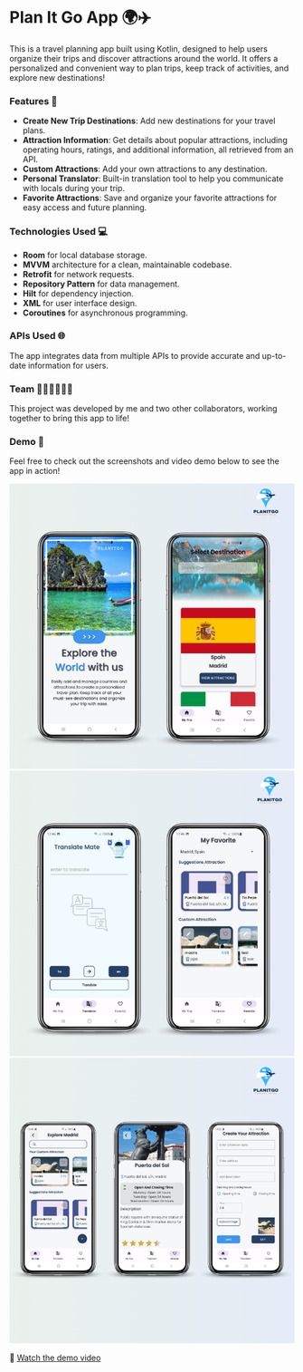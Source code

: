 # Plan It Go App 🌍✈️

This is a travel planning app built using Kotlin, designed to help users organize their trips and discover attractions around the world. It offers a personalized and convenient way to plan trips, keep track of activities, and explore new destinations!

### Features 🚀
- **Create New Trip Destinations**: Add new destinations for your travel plans.
- **Attraction Information**: Get details about popular attractions, including operating hours, ratings, and additional information, all retrieved from an API.
- **Custom Attractions**: Add your own attractions to any destination.
- **Personal Translator**: Built-in translation tool to help you communicate with locals during your trip.
- **Favorite Attractions**: Save and organize your favorite attractions for easy access and future planning.

### Technologies Used 💻
- **Room** for local database storage.
- **MVVM** architecture for a clean, maintainable codebase.
- **Retrofit** for network requests.
- **Repository Pattern** for data management.
- **Hilt** for dependency injection.
- **XML** for user interface design.
- **Coroutines** for asynchronous programming.

### APIs Used 🌐
The app integrates data from multiple APIs to provide accurate and up-to-date information for users.

### Team 👩‍💻👨‍💻👩‍💻
This project was developed by me and two other collaborators, working together to bring this app to life!

### Demo 🎥
Feel free to check out the screenshots and video demo below to see the app in action!

![Screenshot1](photo1.png)
![Screenshot2](photo2.png)
![Screenshot3](photo3.png)

🎥 [Watch the demo video](https://drive.google.com/file/d/1WHyJrk4K8rVNoNmudnbr-QRztIfo7Iuy/view?usp=drive_link)
